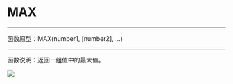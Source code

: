 # MAX
*****
函数原型：MAX(number1, [number2], ...)
*****
函数说明：返回一组值中的最大值。

![](http://docfiles.baibaoyun.com/FlVoHJUDl1amhaAPtKFCxVQ927Bb)



